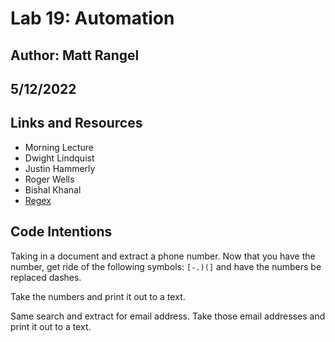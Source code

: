 # Lab 19: Automation

## Author: Matt Rangel

## 5/12/2022

## Links and Resources

- Morning Lecture
- Dwight Lindquist
- Justin Hammerly
- Roger Wells
- Bishal Khanal
- [Regex](https://regex101.com/)

## Code Intentions

Taking in a document and extract a phone number. Now that you have the number, get ride of the following symbols: `[-.)(]` and have the numbers be replaced dashes.

Take the numbers and print it out to a text.

Same search and extract for email address. Take those email addresses and print it out to a text.